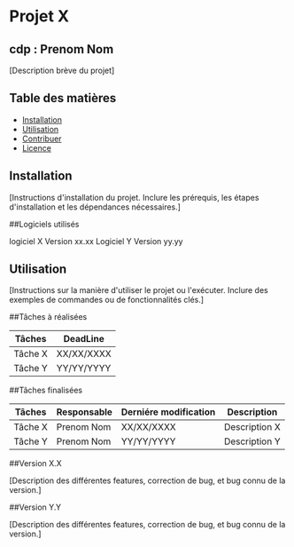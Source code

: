 # Projet X
## cdp : Prenom Nom

[Description brève du projet]

## Table des matières

- [Installation](#installation)
- [Utilisation](#utilisation)
- [Contribuer](#contribuer)
- [Licence](#licence)

## Installation

[Instructions d'installation du projet. Inclure les prérequis, les étapes d'installation et les dépendances nécessaires.]

##Logiciels utilisés

logiciel X Version xx.xx
Logiciel Y Version yy.yy

## Utilisation

[Instructions sur la manière d'utiliser le projet ou l'exécuter. Inclure des exemples de commandes ou de fonctionnalités clés.]


##Tâches à réalisées

| Tâches         | DeadLine   |
|----------------|------------|
| Tâche X        | XX/XX/XXXX |
| Tâche Y        | YY/YY/YYYY |   

##Tâches finalisées

| Tâches         | Responsable   | Derniére modification | Description   |
|----------------|---------------|-----------------------|---------------|
| Tâche X        | Prenom Nom    | XX/XX/XXXX            | Description X |
| Tâche Y        | Prenom Nom    | YY/YY/YYYY            | Description Y | 

##Version X.X

[Description des différentes features, correction de bug, et bug connu de la version.]

##Version Y.Y

[Description des différentes features, correction de bug, et bug connu de la version.]
